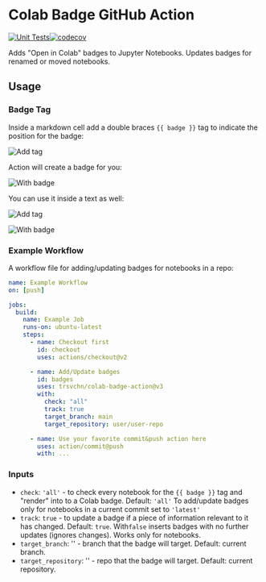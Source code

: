 # Colab Badge GitHub Action

[![Unit Tests](https://github.com/trsvchn/colab-badge-action/actions/workflows/unit-tests.yml/badge.svg)](https://github.com/trsvchn/colab-badge-action/actions/workflows/unit-tests.yml)[![codecov](https://codecov.io/gh/trsvchn/colab-badge-action/branch/main/graph/badge.svg?token=2W6CRFZ7CB)](https://codecov.io/gh/trsvchn/colab-badge-action)

Adds "Open in Colab" badges to Jupyter Notebooks. Updates badges for renamed or moved notebooks.

## Usage

### Badge Tag

Inside a markdown cell add a double braces `{{ badge }}` tag to indicate the position for the badge:

![Add tag](assets/img1.png)

Action will create a badge for you:

![With badge](assets/img2.png)

You can use it inside a text as well:

![Add tag](assets/img3.png)

![With badge](assets/img4.png)

### Example Workflow

A workflow file for adding/updating badges for notebooks in a repo:

```yaml
name: Example Workflow
on: [push]

jobs:
  build:
    name: Example Job
    runs-on: ubuntu-latest
    steps:
      - name: Checkout first
        id: checkout
        uses: actions/checkout@v2

      - name: Add/Update badges
        id: badges
        uses: trsvchn/colab-badge-action@v3
        with:
          check: "all"
          track: true
          target_branch: main
          target_repository: user/user-repo

      - name: Use your favorite commit&push action here
        uses: action/commit@push
        with: ...
```

### Inputs

- `check`: `'all'` - to check every notebook for the `{{ badge }}` tag and "render" into to a Colab badge. Default: `'all'`
  To add/update badges only for notebooks in a current commit set to `'latest'`
- `track`: `true` - to update a badge if a piece of information relevant to it has changed. Default: `true`. With`false` inserts badges with no further updates (ignores changes). Works only for notebooks.
- `target_branch`: '' - branch that the badge will target. Default: current branch.
- `target_repository`: '' - repo that the badge will target. Default: current repository.
